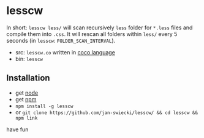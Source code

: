 lesscw
======

In short: `lesscw less/` will scan recursively `less` folder for `*.less` files and compile them into `.css`. It will rescan all folders within `less/` every 5 seconds (in `lesscw`: `FOLDER_SCAN_INTERVAL`).

* src: `lesscw.co` written in [coco language](https://github.com/satyr/coco/)
* bin: `lesscw`

## Installation

* get [node](nodejs.org/)
* get [npm](https://npmjs.org/)
* `npm install -g lesscw`
* or `git clone https://github.com/jan-swiecki/lesscw/ && cd lesscw && npm link`

have fun